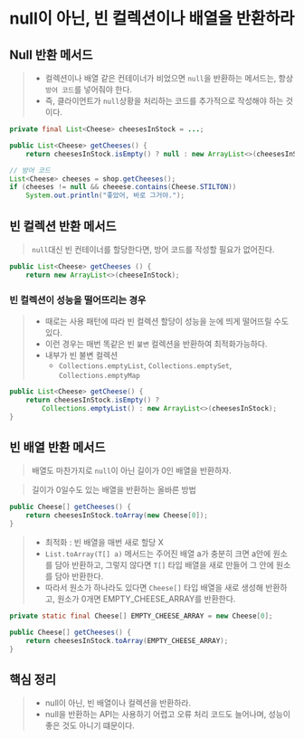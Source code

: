 # null이 아닌, 빈 컬렉션이나 배열을 반환하라
## Null 반환 메서드
> - 컬렉션이나 배열 같은 컨테이너가 비었으면 `null`을 반환하는 메서드는, 항상 `방어 코드`를 넣어줘야 한다.
> - 즉, 클라이언트가 `null`상황을 처리하는 코드를 추가적으로 작성해야 하는 것이다.
```java
private final List<Cheese> cheesesInStock = ...;

public List<Cheese> getCheeses() {
	return cheesesInStock.isEmpty() ? null : new ArrayList<>(cheesesInStock);
```

```java
// 방어 코드
List<Cheese> cheeses = shop.getCheeses();
if (cheeses != null && cheeese.contains(Cheese.STILTON))
	System.out.println("좋았어, 바로 그거야.");
```

## 빈 컬렉션 반환 메서드
> `null`대신 빈 컨테이너를 할당한다면, 방어 코드를 작성할 필요가 없어진다.
```java
public List<Cheese> getCheeses () {
	return new ArrayList<>(cheeseInStock);
```

### 빈 컬렉션이 성능을 떨어뜨리는 경우
> - 때로는 사용 패턴에 따라 빈 컬렉션 할당이 성능을 눈에 띄게 떨어뜨릴 수도 있다.
> - 이런 경우는 매번 똑같은 빈 `불변` 컬렉션을 반환하여 최적화가능하다.
> - 내부가 빈 불변 컬렉션
>   - `Collections.emptyList`, `Collections.emptySet`, `Collections.emptyMap`
```java
public List<Cheese> getCheese() {
	return cheesesInStock.isEmpty() ? 
    	Collections.emptyList() : new ArrayList<>(cheesesInStock);
}
```

## 빈 배열 반환 메서드
> 배열도 마찬가지로 `null`이 아닌 길이가 0인 배열을 반환하자.

> 길이가 0일수도 있는 배열을 반환하는 올바른 방법
```java
public Cheese[] getCheeses() {
	return cheesesInStock.toArray(new Cheese[0]);
}
```

> - 최적화 : 빈 배열을 매번 새로 할당 X
> - `List.toArray(T[] a)` 메서드는 주어진 배열 a가 충분히 크면 a안에 원소를 담아 반환하고, 그렇지 않다면 `T[]` 타입 배열을 새로 만들어 그 안에 원소를 담아 반환한다.
> - 따라서 원소가 하나라도 있다면 `Cheese[]` 타입 배열을 새로 생성해 반환하고, 원소가 0개면 EMPTY_CHEESE_ARRAY를 반환한다.
```java
private static final Cheese[] EMPTY_CHEESE_ARRAY = new Cheese[0];

public Cheese[] getCheeses() {
	return cheesesInStock.toArray(EMPTY_CHEESE_ARRAY);
}
```

## 핵심 정리
> - null이 아닌, 빈 배열이나 컬렉션을 반환하라.
> - null을 반환하는 API는 사용하기 어렵고 오류 처리 코드도 늘어나며, 성능이 좋은 것도 아니기 떄문이다.